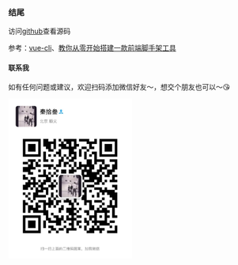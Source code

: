 ### 结尾 
访问[github](https://github.com/mescalchuan/angular-m-cli)查看源码

参考：[vue-cli](https://github.com/vuejs/vue-cli)、[教你从零开始搭建一款前端脚手架工具](https://segmentfault.com/a/1190000006190814)

<!-- #### 赞助
您的赞助会使`angular-m-cli`发展的更好～:kissing_heart:

| 微信                                                                              | 支付宝                                                                               |
| --------------------------------------------------------------------------------- | ------------------------------------------------------------------------------------ |
| <img width="200" src="./wx.jpg" alt="foo"> | <img  width="200"  src="./zfb.jpg" alt="foo"> | -->

#### 联系我
<!-- 您的赞助会使`vue-app-cli`发展的更好～:kissing_heart:

| 微信                                                                              | 支付宝                                                                               |
| --------------------------------------------------------------------------------- | ------------------------------------------------------------------------------------ |
| <img width="200" src="./wx.jpg" alt="foo"> | <img  width="200"  src="./zfb.jpg" alt="foo"> | -->
如有任何问题或建议，欢迎扫码添加微信好友～，想交个朋友也可以～:kissing_heart:

<img width="250" src="./weixin.jpeg" alt="foo">